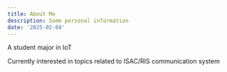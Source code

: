 ```yaml
---
title: About Me
description: Some personal information
date: '2025-02-04'
---
```


A student major in IoT

Currently interested in topics related to ISAC/RIS communication system